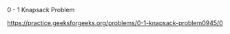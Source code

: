 0 - 1 Knapsack Problem









https://practice.geeksforgeeks.org/problems/0-1-knapsack-problem0945/0


























